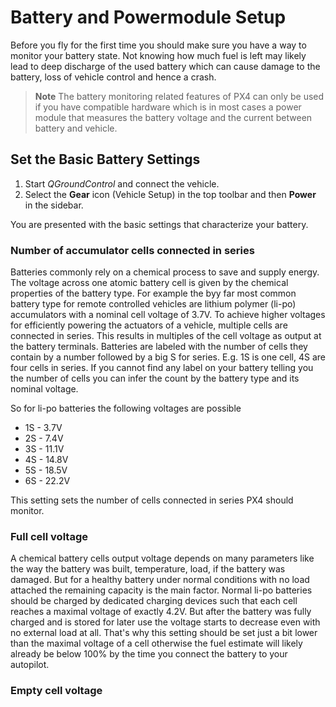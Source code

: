 # Battery and Powermodule Setup

Before you fly for the first time you should make sure you have a way to monitor your battery state. Not knowing how much fuel is left may likely lead to deep discharge of the used battery which can cause damage to the battery, loss of vehicle control and hence a crash.

> **Note** The battery monitoring related features of PX4 can only be used if you have compatible hardware which is in most cases a power module that measures the battery voltage and the current between battery and vehicle.

## Set the Basic Battery Settings

1. Start *QGroundControl* and connect the vehicle.
1. Select the **Gear** icon (Vehicle Setup) in the top toolbar and then **Power** in the sidebar.

You are presented with the basic settings that characterize your battery.

### Number of accumulator cells connected in series
Batteries commonly rely on a chemical process to save and supply energy. The voltage across one atomic battery cell is given by the chemical properties of the battery type.
For example the byy far most common battery type for remote controlled vehicles are lithium polymer (li-po) accumulators with a nominal cell voltage of 3.7V.
To achieve higher voltages for efficiently powering the actuators of a vehicle, multiple cells are connected in series.
This results in multiples of the cell voltage as output at the battery terminals. Batteries are labeled with the number of cells they contain by a number followed by a big S for series. E.g. 1S is one cell, 4S are four cells in series.
If you cannot find any label on your battery telling you the number of cells you can infer the count by the battery type and its nominal voltage.

So for li-po batteries the following voltages are possible
* 1S - 3.7V
* 2S - 7.4V
* 3S - 11.1V
* 4S - 14.8V
* 5S - 18.5V
* 6S - 22.2V

This setting sets the number of cells connected in series PX4 should monitor.

### Full cell voltage
A chemical battery cells output voltage depends on many parameters like the way the battery was built, temperature, load, if the battery was damaged. But for a healthy battery under normal conditions with no load attached the remaining capacity is the main factor.
Normal li-po batteries should be charged by dedicated charging devices such that each cell reaches a maximal voltage of exactly 4.2V. But after the battery was fully charged and is stored for later use the voltage starts to decrease even with no external load at all.
That's why this setting should be set just a bit lower than the maximal voltage of a cell otherwise the fuel estimate will likely already be below 100% by the time you connect the battery to your autopilot.

### Empty cell voltage
